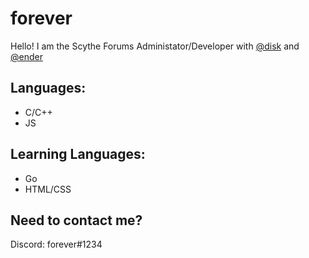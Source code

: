 # forever
Hello! I am the Scythe Forums Administator/Developer with [@disk](https://github.com.disk) and [@ender](https://github.com/ender)

Languages:
--
* C/C++
* JS

Learning Languages:
--
* Go
* HTML/CSS

Need to contact me?
--
Discord: forever#1234

